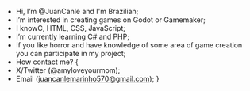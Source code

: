 - Hi, I’m @JuanCanle and I'm Brazilian;
- I’m interested in creating games on Godot or Gamemaker;
- I knowC, HTML, CSS, JavaScript;
- I’m currently learning C# and PHP;
- If you like horror and have knowledge of some area of ​​game creation you can participate in my project;
- How contact me?
{
-   X/Twitter (@amyloveyourmom);
-   Email (juancanlemarinho570@gmail.com);
}
